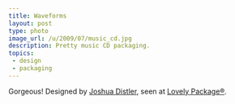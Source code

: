 ```yaml
---
title: Waveforms
layout: post
type: photo
image_url: /u/2009/07/music_cd.jpg
description: Pretty music CD packaging.
topics:
 - design
 - packaging
---
```

Gorgeous! Designed by [Joshua Distler](http://www.joshuadistler.com/), seen at [Lovely Package&reg;](http://lovelypackage.com/music-cd-labeling-system/).